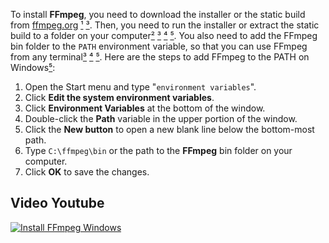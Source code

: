 To install **FFmpeg**, you need to download the installer or the static build from [ffmpeg.org](https://ffmpeg.org/download.html) [¹][1] [³][3]. Then, you need to run the installer or extract the static build to a folder on your computer[²][2] [³][3] [⁴][4] [⁵][5]. You also need to add the FFmpeg bin folder to the `PATH` environment variable, so that you can use FFmpeg from any terminal[³][3] [⁴][4] [⁵][5]. Here are the steps to add FFmpeg to the PATH on Windows[⁵][5]:

1. Open the Start menu and type "`environment variables`".
2. Click **Edit the system environment variables**.
3. Click **Environment Variables** at the bottom of the window.
4. Double-click the **Path** variable in the upper portion of the window.
5. Click the **New button** to open a new blank line below the bottom-most path.
6. Type `C:\ffmpeg\bin` or the path to the **FFmpeg** bin folder on your computer.
7. Click **OK** to save the changes.

## Video Youtube
[![Install FFmpeg Windows](https://img.youtube.com/vi/7HbfBwehGV4/mqdefault.jpg)](https://youtu.be/7HbfBwehGV4)

[1]: <https://bing.com/search?q=install+FFmpeg> "Accessed 2/13/2023."
[2]: <https://www.videoproc.com/resource/how-to-install-ffmpeg.htm> "How to Install FFmpeg on Windows, Mac, Linux Ubuntu and Debian - VideoProc. Accessed 2/13/2023."
[3]: <https://support.audacityteam.org/basics/saving-and-exporting-projects/installing-ffmpeg> "Installing FFmpeg - Audacity Support. Accessed 2/13/2023."
[4]: <https://phoenixnap.com/kb/ffmpeg-windows> "Installing FFmpeg on Windows {Step-by-Step}. Accessed 2/13/2023."
[5]: <https://www.wikihow.com/Install-FFmpeg-on-Windows> "How to Install FFmpeg on Windows: 15 Steps (with Pictures) - wikiHow. Accessed 2/13/2023."